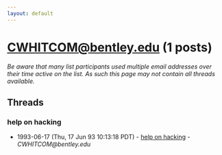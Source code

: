 ```yaml
---
layout: default
---
```


# CWHITCOM@bentley.edu (1 posts)

_Be aware that many list participants used multiple email addresses over their time active on the list. As such this page may not contain all threads available._

## Threads

### help on hacking
+ 1993-06-17 (Thu, 17 Jun 93 10:13:18 PDT) - [help on hacking](/archive/1993/06/93b36aff53564678825b7d7be319da6da89838169430ba21d7edd0d8e6d37a73) - _CWHITCOM@bentley.edu_

